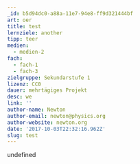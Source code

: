 ```yaml
---
_id: b5d94dc0-a88a-11e7-94e8-ff9d321444bf
art: oer
title: test
lernziele: another
tipp: teer
medien:
  - medien-2
fach:
  - fach-1
  - fach-3
zielgruppe: Sekundarstufe 1
lizenz: CC0
dauer: mehrtägiges Projekt
desc: we
link: ''
author-name: Newton
author-email: newton@physics.org
author-website: newton.org
date: '2017-10-03T22:32:16.962Z'
slug: test
---
```

undefined
